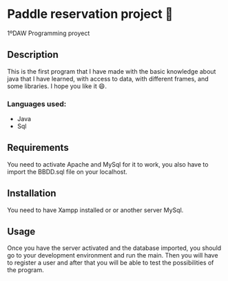# Paddle reservation project 🥎
1ºDAW Programming proyect 


## Description
This is the first program that I have made with the basic knowledge about java that I have learned, with access to data, with different frames, and some libraries.
I hope you like it 😄.

### Languages used:
* Java
* Sql


## Requirements

You need to activate Apache and MySql for it to work, you also have to import the BBDD.sql file on your localhost.

## Installation
You need to have Xampp installed or or another server MySql.

## Usage

Once you have the server activated and the database imported, you should go to your development environment and run the main. Then you will have to register a user and after that you will be able to test the possibilities of the program.


